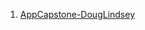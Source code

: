1. [AppCapstone-DougLindsey](https://app.powerbi.com/groups/ecffc9ef-7cd6-4c23-863a-9a7300c47b41/reports/3bffe05e-4c92-4782-99c4-42ca6cdc9c7d/ReportSection)